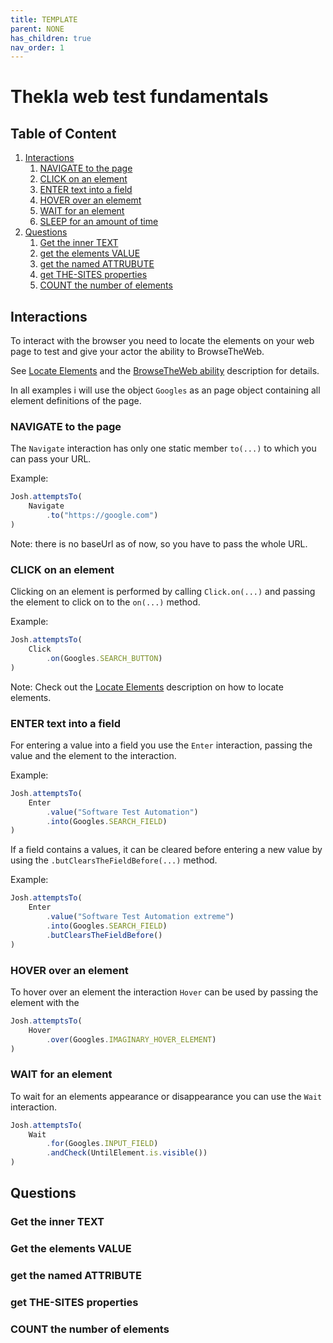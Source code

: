 ```yaml
---
title: TEMPLATE
parent: NONE
has_children: true
nav_order: 1
---
```


# Thekla web test fundamentals

## Table of Content

1. [Interactions](#interactions)
    1. [NAVIGATE to the page](#navigate-to-the-page)
    1. [CLICK on an element](#click-on-an-element)
    1. [ENTER text into a field](#enter-text-into-a-field)
    1. [HOVER over an elememt](#hover-over-an-element)
    1. [WAIT for an element](#wait-for-an-element)
    1. [SLEEP for an amount of time](#sleep-for-an-amount-of-time)
1. [Questions](#questions)
    1. [Get the inner TEXT](#get-the-inner-text)
    1. [get the elements VALUE](#get-the-elements-value)
    1. [get the named ATTRUBUTE](#get-the-named-attribute)
    1. [get THE-SITES properties](#get-the-sites-properties)
    1. [COUNT the number of elements](#count-the-number-of-elements)

## Interactions

To interact with the browser you need to locate the elements on your web page to test and 
give your actor the ability to BrowseTheWeb.

See [Locate Elements](LOCATE_ELEMENTS.md) and the [BrowseTheWeb ability](BROWSE-THE-WEB_ABILITY.md) description for details.

In all examples i will use the object ``Googles`` as an page object containing all element definitions of the page.

### NAVIGATE to the page

The ``Navigate`` interaction has only one static member ``to(...)`` to which you can pass your URL.

Example:

```typescript
Josh.attemptsTo(
    Navigate
        .to("https://google.com")
)
```

Note: there is no baseUrl as of now, so you have to pass the whole URL.

### CLICK on an element

Clicking on an element is performed by calling ``Click.on(...)`` and passing the element to click on
to the ``on(...)`` method.

Example:

```typescript
Josh.attemptsTo(
    Click
        .on(Googles.SEARCH_BUTTON)
)
```

Note: Check out the [Locate Elements](LOCATE_ELEMENTS.md) description on how to locate elements.

### ENTER text into a field

For entering a value into a field you use the ``Enter`` interaction, passing the value and the element to the interaction.

Example:

```typescript
Josh.attemptsTo(
    Enter
        .value("Software Test Automation")
        .into(Googles.SEARCH_FIELD)
)
```

If a field contains a values, it can be cleared before entering a new value by using the ``.butClearsTheFieldBefore(...)``
method.

Example:

```typescript
Josh.attemptsTo(
    Enter
        .value("Software Test Automation extreme")
        .into(Googles.SEARCH_FIELD)
        .butClearsTheFieldBefore()
)
```

### HOVER over an element

To hover over an element the interaction ``Hover`` can be used by passing the element with the 

```typescript
Josh.attemptsTo(
    Hover
        .over(Googles.IMAGINARY_HOVER_ELEMENT)
)
```

### WAIT for an element

To wait for an elements appearance or disappearance you can use the ``Wait`` interaction.

```typescript
Josh.attemptsTo(
    Wait
        .for(Googles.INPUT_FIELD)
        .andCheck(UntilElement.is.visible())
)
```










## Questions

### Get the inner TEXT

### Get the elements VALUE 

### get the named ATTRIBUTE

### get THE-SITES properties

### COUNT the number of elements